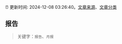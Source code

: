 :alarm_clock: 更新时间: 2024-12-08 03:26:40。[文章来源](/README.md)、[文章分类](/TAGS.md)

## 报告


> 关键字：`报告`、`月报`



